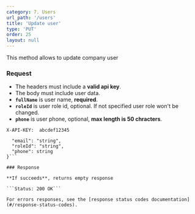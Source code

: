 ```yaml
---
category: 7. Users
url_path: '/users'
title: 'Update user'
type: 'PUT'
order: 25
layout: null
---
```


This method allows to update company user

### Request

* The headers must include a **valid api key**.
* The body must include user data.
* **`fullName`** is user name, **required**.
* **`roleId`** is user role id, optional. If not specified user role won't be changed.
* **`phone`** is user phone, optional, **max length is 50 chracters**.


```X-API-KEY:  abcdef12345```

```{
  "email": "string",
  "roleId": "string",
  "phone": string  
}```

### Response

**If succeeds**, returns empty response

```Status: 200 OK```

For errors responses, see the [response status codes documentation](#/response-status-codes).
